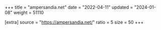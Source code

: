 +++
title = "ampersandia.net"
date = "2022-04-11"
updated = "2024-01-08"
weight = 51110

[extra]
source = "https://ampersandia.net/"
ratio = 5
size = 50
+++

